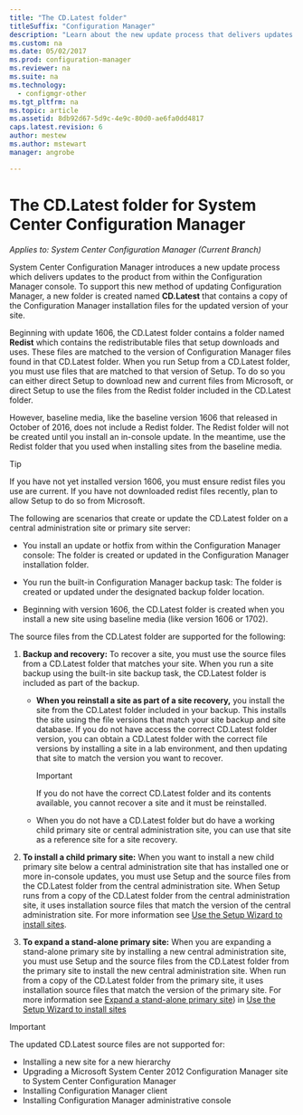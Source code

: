 ```yaml
---
title: "The CD.Latest folder"
titleSuffix: "Configuration Manager"
description: "Learn about the new update process that delivers updates to the product from within the Configuration Manager console."
ms.custom: na
ms.date: 05/02/2017
ms.prod: configuration-manager
ms.reviewer: na
ms.suite: na
ms.technology:
  - configmgr-other
ms.tgt_pltfrm: na
ms.topic: article
ms.assetid: 8db92d67-5d9c-4e9c-80d0-ae6fa0dd4817
caps.latest.revision: 6
author: mestew
ms.author: mstewart
manager: angrobe

---
```

# The CD.Latest folder for System Center Configuration Manager

*Applies to: System Center Configuration Manager (Current Branch)*

System Center Configuration Manager introduces a new update process which delivers updates to the product from within the Configuration Manager console. To support this new method of updating Configuration Manager, a new folder is created named **CD.Latest** that contains a copy of the Configuration Manager installation files for the updated version of your site.  

Beginning with update 1606, the CD.Latest folder contains a folder named **Redist** which contains the redistributable files that setup downloads and uses. These files are matched to the version of Configuration Manager files found in that CD.Latest folder. When you run Setup from a CD.Latest folder, you must use files that are matched to that version of Setup. To do so you can either direct Setup to download new and current files from Microsoft, or direct Setup to use the files from the Redist folder included in the CD.Latest folder.

However, baseline media, like the baseline version 1606 that released in October of 2016, does not include a Redist folder. The Redist folder will not be created until you install an in-console update. In the meantime, use the Redist folder that you used when installing sites from the baseline media.  

> [!TIP]
> If you have not yet installed version 1606, you must ensure redist files you use are current. If you have not downloaded redist files recently, plan to allow Setup to do so from Microsoft.   

 The following are scenarios that create or update the CD.Latest folder on a central administration site or primary site server:  

-   You install an update or hotfix from within the Configuration Manager console: The folder is created or updated in the Configuration Manager installation folder.  

-   You run the built-in Configuration Manager backup task: The folder is created or updated under the designated backup folder location.  

-  Beginning with version 1606, the CD.Latest folder is created when you install a new site using baseline media (like version 1606 or 1702).

The source files from the CD.Latest folder are supported for the following:  

1.  **Backup and recovery:** To recover a site, you must use the source files from a CD.Latest folder that matches your site. When you run a site backup using the built-in site backup task, the CD.Latest folder is included as part of the backup.

    -   **When you reinstall a site as part of a site recovery,** you install the site from the CD.Latest folder included in your backup. This installs the site using the file versions that match your site backup and site database.  If you do not have access the correct CD.Latest folder version, you can obtain a CD.Latest folder with the correct file versions by installing a site in a lab environment, and then updating that site to match the version you want to recover.

        > [!IMPORTANT]  
        >  If you do not have the correct CD.Latest folder and its contents available, you cannot recover a site and it must be reinstalled.  

    -   When you do not have a CD.Latest folder but do have a working child primary site or central administration site, you can use that site as a reference site for a site recovery.  

2.  **To install a child primary site:** When you want to install a new child primary site below a central administration site that has installed one or more in-console updates, you must use Setup and the source files from the CD.Latest folder from the central administration site. When Setup runs from a copy of the CD.Latest folder from the central administration site, it uses installation source files that match the version of the central administration site. For more information see [Use the Setup Wizard to install sites](../../../core/servers/deploy/install/use-the-setup-wizard-to-install-sites.md).  

3.  **To expand a stand-alone primary site:** When you are expanding a stand-alone primary site by installing a new central administration site, you must use Setup and the source files from the CD.Latest folder from the primary site to install the new central administration site. When run from a copy of the CD.Latest folder from the primary site, it uses installation source files that match the version of the primary site. For more information see [Expand a stand-alone primary site](../../../core/servers/deploy/install/use-the-setup-wizard-to-install-sites.md#bkmk_expand)) in [Use the Setup Wizard to install sites](../../../core/servers/deploy/install/use-the-setup-wizard-to-install-sites.md)

> [!IMPORTANT]  
>  The updated CD.Latest source files are not supported for:  
>   
>  -   Installing a new site for a new hierarchy  
>  -   Upgrading a Microsoft System Center 2012 Configuration Manager site to System Center Configuration Manager
>  -   Installing Configuration Manager client
>  -   Installing Configuration Manager administrative console

